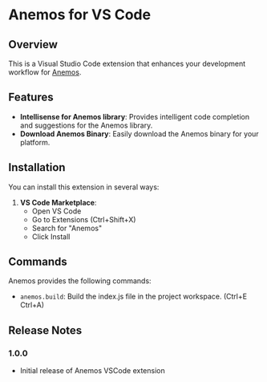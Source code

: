 # Anemos for VS Code

## Overview

This is a Visual Studio Code extension that enhances your development workflow for [Anemos](https://anemos.sh).

## Features

- **Intellisense for Anemos library**: Provides intelligent code completion and suggestions for the Anemos library.
- **Download Anemos Binary**: Easily download the Anemos binary for your platform.

## Installation

You can install this extension in several ways:

1. **VS Code Marketplace**:
   - Open VS Code
   - Go to Extensions (Ctrl+Shift+X)
   - Search for "Anemos"
   - Click Install

## Commands

Anemos provides the following commands:

- `anemos.build`: Build the index.js file in the project workspace. (Ctrl+E Ctrl+A)

## Release Notes

### 1.0.0

- Initial release of Anemos VSCode extension
